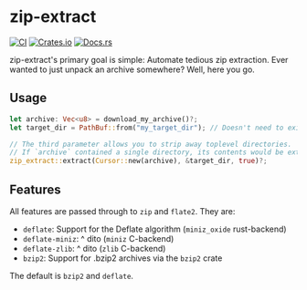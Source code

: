 # zip-extract
[![CI](https://github.com/MCOfficer/zip-extract/workflows/CI/badge.svg)](https://github.com/MCOfficer/zip-extract/actions)
[![Crates.io](https://img.shields.io/crates/v/zip-extract)](https://crates.io/crates/zip-extract)
[![Docs.rs](https://docs.rs/zip-extract/badge.svg)](https://docs.rs/zip-extract/)

zip-extract's primary goal is simple: Automate tedious zip extraction. Ever wanted to just unpack
an archive somewhere? Well, here you go.

## Usage
```rust
let archive: Vec<u8> = download_my_archive()?;
let target_dir = PathBuf::from("my_target_dir"); // Doesn't need to exist

// The third parameter allows you to strip away toplevel directories.
// If `archive` contained a single directory, its contents would be extracted instead.
zip_extract::extract(Cursor::new(archive), &target_dir, true)?;
```


## Features
All features are passed through to `zip` and `flate2`. They are:

- `deflate`: Support for the Deflate algorithm (`miniz_oxide` rust-backend)
- `deflate-miniz`: ^ dito (`miniz` C-backend)
- `deflate-zlib`: ^ dito (`zlib` C-backend)
- `bzip2`: Support for .bzip2 archives via the `bzip2` crate

The default is `bzip2` and `deflate`.
